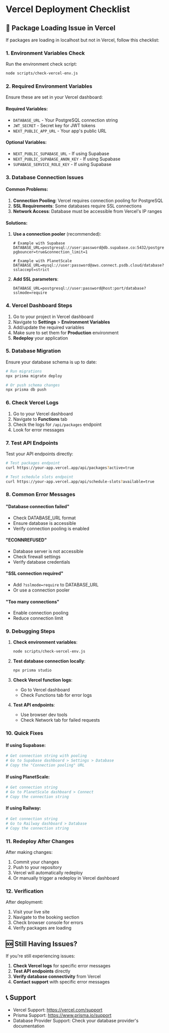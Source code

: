 # Vercel Deployment Checklist

## 🚨 Package Loading Issue in Vercel

If packages are loading in localhost but not in Vercel, follow this checklist:

### 1. Environment Variables Check

Run the environment check script:
```bash
node scripts/check-vercel-env.js
```

### 2. Required Environment Variables

Ensure these are set in your Vercel dashboard:

#### Required Variables:
- `DATABASE_URL` - Your PostgreSQL connection string
- `JWT_SECRET` - Secret key for JWT tokens
- `NEXT_PUBLIC_APP_URL` - Your app's public URL

#### Optional Variables:
- `NEXT_PUBLIC_SUPABASE_URL` - If using Supabase
- `NEXT_PUBLIC_SUPABASE_ANON_KEY` - If using Supabase
- `SUPABASE_SERVICE_ROLE_KEY` - If using Supabase

### 3. Database Connection Issues

#### Common Problems:
1. **Connection Pooling**: Vercel requires connection pooling for PostgreSQL
2. **SSL Requirements**: Some databases require SSL connections
3. **Network Access**: Database must be accessible from Vercel's IP ranges

#### Solutions:
1. **Use a connection pooler** (recommended):
   ```
   # Example with Supabase
   DATABASE_URL=postgresql://user:password@db.supabase.co:5432/postgres?pgbouncer=true&connection_limit=1
   
   # Example with PlanetScale
   DATABASE_URL=mysql://user:password@aws.connect.psdb.cloud/database?sslaccept=strict
   ```

2. **Add SSL parameters**:
   ```
   DATABASE_URL=postgresql://user:password@host:port/database?sslmode=require
   ```

### 4. Vercel Dashboard Steps

1. Go to your project in Vercel dashboard
2. Navigate to **Settings** > **Environment Variables**
3. Add/update the required variables
4. Make sure to set them for **Production** environment
5. **Redeploy** your application

### 5. Database Migration

Ensure your database schema is up to date:

```bash
# Run migrations
npx prisma migrate deploy

# Or push schema changes
npx prisma db push
```

### 6. Check Vercel Logs

1. Go to your Vercel dashboard
2. Navigate to **Functions** tab
3. Check the logs for `/api/packages` endpoint
4. Look for error messages

### 7. Test API Endpoints

Test your API endpoints directly:

```bash
# Test packages endpoint
curl https://your-app.vercel.app/api/packages?active=true

# Test schedule slots endpoint
curl https://your-app.vercel.app/api/schedule-slots?available=true
```

### 8. Common Error Messages

#### "Database connection failed"
- Check DATABASE_URL format
- Ensure database is accessible
- Verify connection pooling is enabled

#### "ECONNREFUSED"
- Database server is not accessible
- Check firewall settings
- Verify database credentials

#### "SSL connection required"
- Add `?sslmode=require` to DATABASE_URL
- Or use a connection pooler

#### "Too many connections"
- Enable connection pooling
- Reduce connection limit

### 9. Debugging Steps

1. **Check environment variables**:
   ```bash
   node scripts/check-vercel-env.js
   ```

2. **Test database connection locally**:
   ```bash
   npx prisma studio
   ```

3. **Check Vercel function logs**:
   - Go to Vercel dashboard
   - Check Functions tab for error logs

4. **Test API endpoints**:
   - Use browser dev tools
   - Check Network tab for failed requests

### 10. Quick Fixes

#### If using Supabase:
```bash
# Get connection string with pooling
# Go to Supabase dashboard > Settings > Database
# Copy the "Connection pooling" URL
```

#### If using PlanetScale:
```bash
# Get connection string
# Go to PlanetScale dashboard > Connect
# Copy the connection string
```

#### If using Railway:
```bash
# Get connection string
# Go to Railway dashboard > Database
# Copy the connection string
```

### 11. Redeploy After Changes

After making changes:
1. Commit your changes
2. Push to your repository
3. Vercel will automatically redeploy
4. Or manually trigger a redeploy in Vercel dashboard

### 12. Verification

After deployment:
1. Visit your live site
2. Navigate to the booking section
3. Check browser console for errors
4. Verify packages are loading

## 🆘 Still Having Issues?

If you're still experiencing issues:

1. **Check Vercel logs** for specific error messages
2. **Test API endpoints** directly
3. **Verify database connectivity** from Vercel
4. **Contact support** with specific error messages

## 📞 Support

- Vercel Support: https://vercel.com/support
- Prisma Support: https://www.prisma.io/support
- Database Provider Support: Check your database provider's documentation
